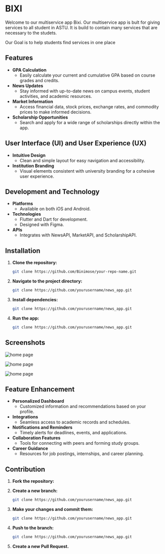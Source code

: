 # BIXI

Welcome to our multiservice app Bixi. Our multiservice app is bult for giving services to all student in ASTU. It is build to contain many services that are necessary to the studets.

Our Goal is to help students find services in one place 


## Features

- **GPA Calculation**
  - Easily calculate your current and cumulative GPA based on course grades and credits.
- **News Updates**
  - Stay informed with up-to-date news on campus events, student activities, and academic resources.
- **Market Information**
  - Access financial data, stock prices, exchange rates, and commodity prices to make informed decisions.
- **Scholarship Opportunities**
  - Search and apply for a wide range of scholarships directly within the app.

## User Interface (UI) and User Experience (UX)

- **Intuitive Design**
  - Clean and simple layout for easy navigation and accessibility.
- **Institution Branding**
  - Visual elements consistent with university branding for a cohesive user experience.

## Development and Technology

- **Platforms**
  - Available on both iOS and Android.
- **Technologies**
  - Flutter and Dart for development.
  - Designed with Figma.
- **APIs**
  - Integrates with NewsAPI, MarketAPI, and ScholarshipAPI.

## Installation

1. **Clone the repository:**
   ```bash
   git clone https://github.com/Binimose/your-repo-name.git

2. **Navigate to the project directory:**
   ```bash
   git clone https://github.com/yourusername/news_app.git

3. **Install dependencies:**
   ```bash
   git clone https://github.com/yourusername/news_app.git

4. **Run the app:**
   ```bash
   git clone https://github.com/yourusername/news_app.git


## Screenshots

![home page](/HomePage.PNG)

![home page](/Scolarship.PNG)

![home page](/SplashScreen.PNG)

## Feature Enhancement

- **Personalized Dashboard**
  - Customized information and recommendations based on your profile.
- **Integrations**
  - Seamless access to academic records and schedules.
- **Notifications and Reminders**
  - Timely alerts for deadlines, events, and applications.
- **Collaboration Features**
  - Tools for connecting with peers and forming study groups.
- **Career Guidance**
  - Resources for job postings, internships, and career planning.
 

## Contribution

1. **Fork the repository:**

2. **Create a new branch:**
   ```bash
   git clone https://github.com/yourusername/news_app.git
   
3. **Make your changes and commit them:**
   ```bash
   git clone https://github.com/yourusername/news_app.git
   
4. **Push to the branch:**
   ```bash
   git clone https://github.com/yourusername/news_app.git
   
5. **Create a new Pull Request.**

